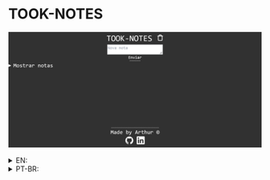 # TOOK-NOTES



![alt text](./preview.png)

<details>
<summary>EN:</summary>

### About the project

- A minimalist website made with basic html, css and js to put notes in, without any database and complex css, my initial idea was that the user could print the notes like an html ou markdown and not like an normal text but i didn't find an way to include this, this will be an future feature, but my code waits for the user's note content, then when the button "Send" is pressed it's created an details element at the bottom of the "Show notes" element, the user can't change the title because it's devided by date and time.(secret note: the details components fully works and a I don't know why)

### How to execute the project:

1. Have an IDE that supports HTML, CSS, JavaScript and that can run the code on screen, like vscode with live server;
2. Clone this repository using `git clone [https://github.com/arthurdev06/took-note](https://github.com/arthurdev06/arthurdev06.github.io/tree/main/took-notes)s` command;

</details>

<details>
<summary>PT-BR:</summary>

<h3>Sobre</h3>

- Um site minimalista feito com html, css e js para escrever anotações, sem banco de dados, sem muito css, minha ideia inicial era de ao invés as notas serem digitadas como texto normal seriam digitadas como html ou md, mas não encontrei um jeito de fazer a não se trocando o código base, mas meu código espera o usuário digitar o conteúdo da nota e clicar no botão de enviar que cria um details abaixo o details de mostrar anotações, não dá para mudar o título pois o título é definido automáticamente pela data e horário.
- O details de Mostrar notas está localizado a direita pois quero que as notas grandes fiquem de seu tamanho e não fiquem em colunas retas.(o componente details funciona completamente e não sei por que)

### Como executar o projeto:

1. Tenha uma IDE que suporte HTML, CSS, JavaScript e que consiga rodar o código atualizando na tela, no vscode temos a extensão do live server;
2. Dê um `git clone [https://github.com/arthurdev06/took-notes](https://github.com/arthurdev06/arthurdev06.github.io/tree/main/took-notes)https://github.com/arthurdev06/arthurdev06.github.io/tree/main/took-notes`;
</details>
